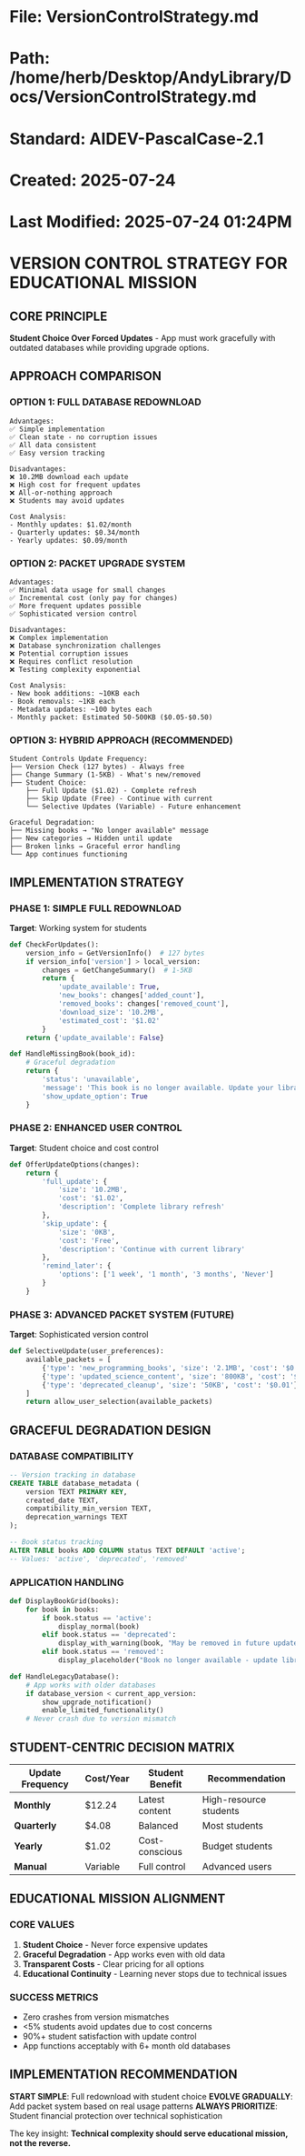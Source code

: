 # File: VersionControlStrategy.md
# Path: /home/herb/Desktop/AndyLibrary/Docs/VersionControlStrategy.md
# Standard: AIDEV-PascalCase-2.1
# Created: 2025-07-24
# Last Modified: 2025-07-24 01:24PM

# VERSION CONTROL STRATEGY FOR EDUCATIONAL MISSION

## CORE PRINCIPLE
**Student Choice Over Forced Updates** - App must work gracefully with outdated databases while providing upgrade options.

## APPROACH COMPARISON

### OPTION 1: FULL DATABASE REDOWNLOAD
```
Advantages:
✅ Simple implementation
✅ Clean state - no corruption issues  
✅ All data consistent
✅ Easy version tracking

Disadvantages:
❌ 10.2MB download each update
❌ High cost for frequent updates
❌ All-or-nothing approach
❌ Students may avoid updates

Cost Analysis:
- Monthly updates: $1.02/month
- Quarterly updates: $0.34/month  
- Yearly updates: $0.09/month
```

### OPTION 2: PACKET UPGRADE SYSTEM
```
Advantages:
✅ Minimal data usage for small changes
✅ Incremental cost (only pay for changes)
✅ More frequent updates possible
✅ Sophisticated version control

Disadvantages:
❌ Complex implementation
❌ Database synchronization challenges
❌ Potential corruption issues
❌ Requires conflict resolution
❌ Testing complexity exponential

Cost Analysis:
- New book additions: ~10KB each
- Book removals: ~1KB each
- Metadata updates: ~100 bytes each
- Monthly packet: Estimated 50-500KB ($0.05-$0.50)
```

### OPTION 3: HYBRID APPROACH (RECOMMENDED)
```
Student Controls Update Frequency:
├── Version Check (127 bytes) - Always free
├── Change Summary (1-5KB) - What's new/removed
├── Student Choice:
    ├── Full Update ($1.02) - Complete refresh
    ├── Skip Update (Free) - Continue with current
    └── Selective Updates (Variable) - Future enhancement

Graceful Degradation:
├── Missing books → "No longer available" message
├── New categories → Hidden until update
├── Broken links → Graceful error handling
└── App continues functioning
```

## IMPLEMENTATION STRATEGY

### PHASE 1: SIMPLE FULL REDOWNLOAD
**Target**: Working system for students

```python
def CheckForUpdates():
    version_info = GetVersionInfo()  # 127 bytes
    if version_info['version'] > local_version:
        changes = GetChangeSummary()  # 1-5KB
        return {
            'update_available': True,
            'new_books': changes['added_count'],
            'removed_books': changes['removed_count'], 
            'download_size': '10.2MB',
            'estimated_cost': '$1.02'
        }
    return {'update_available': False}

def HandleMissingBook(book_id):
    # Graceful degradation
    return {
        'status': 'unavailable',
        'message': 'This book is no longer available. Update your library to see current collection.',
        'show_update_option': True
    }
```

### PHASE 2: ENHANCED USER CONTROL
**Target**: Student choice and cost control

```python
def OfferUpdateOptions(changes):
    return {
        'full_update': {
            'size': '10.2MB',
            'cost': '$1.02',
            'description': 'Complete library refresh'
        },
        'skip_update': {
            'size': '0KB', 
            'cost': 'Free',
            'description': 'Continue with current library'
        },
        'remind_later': {
            'options': ['1 week', '1 month', '3 months', 'Never']
        }
    }
```

### PHASE 3: ADVANCED PACKET SYSTEM (FUTURE)
**Target**: Sophisticated version control

```python
def SelectiveUpdate(user_preferences):
    available_packets = [
        {'type': 'new_programming_books', 'size': '2.1MB', 'cost': '$0.21'},
        {'type': 'updated_science_content', 'size': '800KB', 'cost': '$0.08'},
        {'type': 'deprecated_cleanup', 'size': '50KB', 'cost': '$0.01'}
    ]
    return allow_user_selection(available_packets)
```

## GRACEFUL DEGRADATION DESIGN

### DATABASE COMPATIBILITY
```sql
-- Version tracking in database
CREATE TABLE database_metadata (
    version TEXT PRIMARY KEY,
    created_date TEXT,
    compatibility_min_version TEXT,
    deprecation_warnings TEXT
);

-- Book status tracking
ALTER TABLE books ADD COLUMN status TEXT DEFAULT 'active';
-- Values: 'active', 'deprecated', 'removed'
```

### APPLICATION HANDLING
```python
def DisplayBookGrid(books):
    for book in books:
        if book.status == 'active':
            display_normal(book)
        elif book.status == 'deprecated':
            display_with_warning(book, "May be removed in future updates")
        elif book.status == 'removed':
            display_placeholder("Book no longer available - update library")

def HandleLegacyDatabase():
    # App works with older databases
    if database_version < current_app_version:
        show_upgrade_notification()
        enable_limited_functionality()
    # Never crash due to version mismatch
```

## STUDENT-CENTRIC DECISION MATRIX

| Update Frequency | Cost/Year | Student Benefit | Recommendation |
|------------------|-----------|-----------------|----------------|
| **Monthly** | $12.24 | Latest content | High-resource students |
| **Quarterly** | $4.08 | Balanced | Most students |
| **Yearly** | $1.02 | Cost-conscious | Budget students |
| **Manual** | Variable | Full control | Advanced users |

## EDUCATIONAL MISSION ALIGNMENT

### CORE VALUES
1. **Student Choice** - Never force expensive updates
2. **Graceful Degradation** - App works even with old data
3. **Transparent Costs** - Clear pricing for all options
4. **Educational Continuity** - Learning never stops due to technical issues

### SUCCESS METRICS
- Zero crashes from version mismatches
- <5% students avoid updates due to cost concerns
- 90%+ student satisfaction with update control
- App functions acceptably with 6+ month old databases

## IMPLEMENTATION RECOMMENDATION

**START SIMPLE**: Full redownload with student choice
**EVOLVE GRADUALLY**: Add packet system based on real usage patterns
**ALWAYS PRIORITIZE**: Student financial protection over technical sophistication

The key insight: **Technical complexity should serve educational mission, not the reverse.**